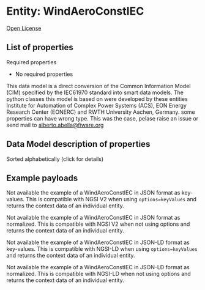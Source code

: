 Entity: WindAeroConstIEC  
========================  
[Open License](https://github.com/smart-data-models//dataModel.EnergyCIM/blob/master/WindAeroConstIEC/LICENSE.md)  

## List of properties  

Required properties  
- No required properties    
This data model is a direct conversion of the Common Information Model (CIM) specified by the IEC61970 standard into smart data models. The python classes this model is based on were developed by these entities Institute for Automation of Complex Power Systems (ACS), EON Energy Research Center (EONERC) and RWTH University Aachen, Germany. some properties can have wrong type. This was the case, pelase raise an issue or send mail to alberto.abella@fiware.org  
## Data Model description of properties  
Sorted alphabetically (click for details)  
## Example payloads    
Not available the example of a WindAeroConstIEC in JSON format as key-values. This is compatible with NGSI V2 when  using `options=keyValues` and returns the context data of an individual entity.  
Not available the example of a WindAeroConstIEC in JSON format as normalized. This is compatible with NGSI V2 when not using options and returns the context data of an individual entity.  
Not available the example of a WindAeroConstIEC in JSON-LD format as key-values. This is compatible with NGSI-LD when  using `options=keyValues` and returns the context data of an individual entity.  
Not available the example of a WindAeroConstIEC in JSON-LD format as normalized. This is compatible with NGSI-LD when not using options and returns the context data of an individual entity.  
